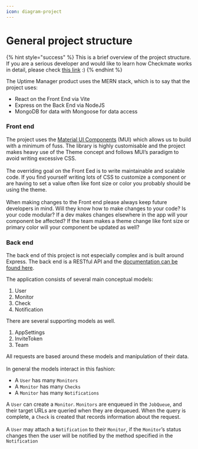 ```yaml
---
icon: diagram-project
---
```


# General project structure

{% hint style="success" %}
This is a brief overview of the project structure. If you are a serious developer and would like to learn how Checkmate works in detail, please check [this link](https://deepwiki.com/bluewave-labs/checkmate) :)
{% endhint %}

The Uptime Manager product uses the MERN stack, which is to say that the project uses:

* React on the Front End via Vite
* Express on the Back End via NodeJS
* MongoDB for data with Mongoose for data access

### Front end

The project uses the [Material UI Components](https://mui.com/material-ui/all-components/) (MUI) which allows us to build with a minimum of fuss.  The library is highly customisable and the project makes heavy use of the Theme concept and follows MUI’s paradigm to avoid writing excessive CSS.\
\
The overriding goal on the Front Eed is to write maintainable and scalable code.  If you find yourself writing lots of CSS to customize a component or are having to set a value often like font size or color you probably should be using the theme.\
\
When making changes to the Front end please always keep future developers in mind.  Will they know how to make changes to your code?  Is your code modular?  If a dev makes changes elsewhere in the app will your component be affected?  If the team makes a theme change like font size or primary color will your component be updated as well?&#x20;

### Back end

The back end of this project is not especially complex and is built around Express.  The back end is a RESTful API and the [documentation can be found here](https://uptime-demo.bluewavelabs.ca/api-docs).

The application consists of several main conceptual models:

1. User
2. Monitor
3. Check
4. Notification

There are several supporting models as well.

1. AppSettings
2. InviteToken
3. Team

All requests are based around these models and manipulation of their data.\
\
In general the models interact in this fashion:

* A `User` has many `Monitors`
* A `Monitor` has many `Checks`
* A `Monitor` has many `Notifications`

A `User` can create a `Monitor`.  `Monitors` are enqueued in the `JobQueue`, and their target URLs are queried when they are dequeued.  When the query is complete, a `Check` is created that records information about the request.\
\
A `User` may attach a `Notification` to their `Monitor`, if the `Monitor`’s status changes then the user will be notified by the method specified in the `Notification`
